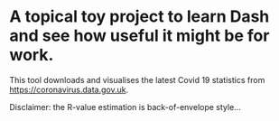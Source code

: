# A topical toy project to learn Dash and see how useful it might be for work.

This tool downloads and visualises the latest Covid 19 statistics from https://coronavirus.data.gov.uk.

Disclaimer: the R-value estimation is back-of-envelope style...
